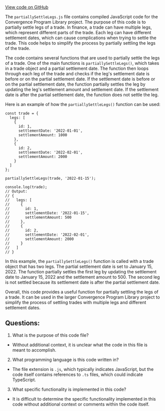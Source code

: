 [View code on GitHub](https://github.com/convergence-rfq/convergence-program-library/rfq/js/generated/instructions/partiallySettleLegs.js.map)

The `partiallySettleLegs.js` file contains compiled JavaScript code for the Convergence Program Library project. The purpose of this code is to partially settle legs of a trade. In finance, a trade can have multiple legs, which represent different parts of the trade. Each leg can have different settlement dates, which can cause complications when trying to settle the trade. This code helps to simplify the process by partially settling the legs of the trade.

The code contains several functions that are used to partially settle the legs of a trade. One of the main functions is `partiallySettleLegs()`, which takes in a trade object and a partial settlement date. The function then loops through each leg of the trade and checks if the leg's settlement date is before or on the partial settlement date. If the settlement date is before or on the partial settlement date, the function partially settles the leg by updating the leg's settlement amount and settlement date. If the settlement date is after the partial settlement date, the function does not settle the leg.

Here is an example of how the `partiallySettleLegs()` function can be used:

```
const trade = {
  legs: [
    {
      id: 1,
      settlementDate: '2022-01-01',
      settlementAmount: 1000
    },
    {
      id: 2,
      settlementDate: '2022-02-01',
      settlementAmount: 2000
    }
  ]
};

partiallySettleLegs(trade, '2022-01-15');

console.log(trade);
// Output:
// {
//   legs: [
//     {
//       id: 1,
//       settlementDate: '2022-01-15',
//       settlementAmount: 500
//     },
//     {
//       id: 2,
//       settlementDate: '2022-02-01',
//       settlementAmount: 2000
//     }
//   ]
// }
```

In this example, the `partiallySettleLegs()` function is called with a trade object that has two legs. The partial settlement date is set to January 15, 2022. The function partially settles the first leg by updating the settlement date to January 15, 2022 and the settlement amount to 500. The second leg is not settled because its settlement date is after the partial settlement date.

Overall, this code provides a useful function for partially settling the legs of a trade. It can be used in the larger Convergence Program Library project to simplify the process of settling trades with multiple legs and different settlement dates.
## Questions: 
 1. What is the purpose of this code file?
- Without additional context, it is unclear what the code in this file is meant to accomplish.

2. What programming language is this code written in?
- The file extension is `.js`, which typically indicates JavaScript, but the code itself contains references to `.ts` files, which could indicate TypeScript.

3. What specific functionality is implemented in this code?
- It is difficult to determine the specific functionality implemented in this code without additional context or comments within the code itself.